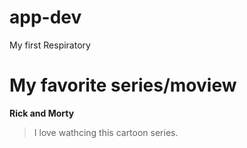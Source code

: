 # app-dev
My first Respiratory

# My favorite series/moview
**Rick and Morty**
>I love wathcing this cartoon series.
